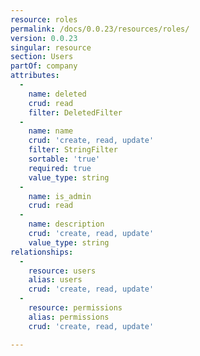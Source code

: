 ```yaml
---
resource: roles
permalink: /docs/0.0.23/resources/roles/
version: 0.0.23
singular: resource
section: Users
partOf: company
attributes:
  -
    name: deleted
    crud: read
    filter: DeletedFilter
  -
    name: name
    crud: 'create, read, update'
    filter: StringFilter
    sortable: 'true'
    required: true
    value_type: string
  -
    name: is_admin
    crud: read
  -
    name: description
    crud: 'create, read, update'
    value_type: string
relationships:
  -
    resource: users
    alias: users
    crud: 'create, read, update'
  -
    resource: permissions
    alias: permissions
    crud: 'create, read, update'

---
```

